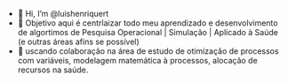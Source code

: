 - 👋 Hi, I’m @luishenriquert
- 👀 Objetivo aqui é centrlaizar todo meu aprendizado e desenvolvimento de algortimos de Pesquisa Operacional | Simulação | Aplicado à Saúde (e outras áreas afins se possível)
- 💞️ uscando colaboração na área de estudo de otimização de processos com variáveis, modelagem matemática à processos, alocação de recursos na saúde.


<!---
luishenriquert/luishenriquert is a ✨ special ✨ repository because its `README.md` (this file) appears on your GitHub profile.
You can click the Preview link to take a look at your changes.
--->
